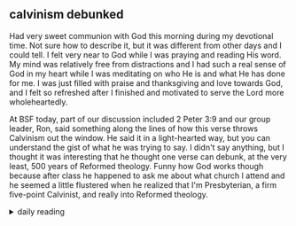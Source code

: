 ## calvinism debunked

Had very sweet communion with God this morning during my devotional time. Not sure how to describe it, but it was different from other days and I could tell. I felt very near to God while I was praying and reading His word. My mind was relatively free from distractions and I had such a real sense of God in my heart while I was meditating on who He is and what He has done for me. I was just filled with praise and thanksgiving and love towards God, and I felt so refreshed after I finished and motivated to serve the Lord more wholeheartedly.

At BSF today, part of our discussion included 2 Peter 3:9 and our group leader, Ron, said something along the lines of how this verse throws Calvinism out the window. He said it in a light-hearted way, but you can understand the gist of what he was trying to say. I didn't say anything, but I thought it was interesting that he thought one verse can debunk, at the very least, 500 years of Reformed theology. Funny how God works though because after class he happened to ask me about what church I attend and he seemed a little flustered when he realized that I'm Presbyterian, a firm five-point Calvinist, and really into Reformed theology.

<details markdown="1">
<summary>daily reading</summary>

| {{ page.date | date: "%B %-d, %Y" }} |
| :-------------: |
| [Deut. 7; Ps. 90; Isa. 35; Rev. 5]({% link pages/_Bible/Bible-year-1.md %}) |
| [WCF 7; WLC 43-50; WSC 27-28]({% link pages/_reformed_standards/westminster-month-1.md %}) |
| [The Apostles' Creed](https://threeforms.org/the-apostles-creed/) |

</details>